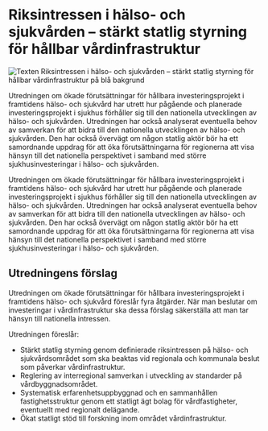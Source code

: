 # Riksintressen i hälso- och sjukvården – stärkt statlig styrning för hållbar vårdinfrastruktur

![Texten Riksintressen i hälso- och sjukvården – stärkt statlig styrning för hållbar vårdinfrastruktur på blå bakgrund](/contentassets/1228dce1e5674e3b9308151cc56bb200/sou2021-71-fram-002.jpg?width=150&quality=85)

Utredningen om ökade förutsättningar för hållbara investeringsprojekt i framtidens hälso- och sjukvård har utrett hur pågående och planerade investeringsprojekt i sjukhus förhåller sig till den nationella utvecklingen av hälso- och sjukvården. Utredningen har också analyserat eventuella behov av samverkan för att bidra till den nationella utvecklingen av hälso- och sjukvården. Den har också övervägt om någon statlig aktör bör ha ett samordnande uppdrag för att öka förutsättningarna för regionerna att visa hänsyn till det nationella perspektivet i samband med större sjukhusinvesteringar i hälso- och sjukvården.

Utredningen om ökade förutsättningar för hållbara investeringsprojekt i framtidens hälso- och sjukvård har utrett hur pågående och planerade investeringsprojekt i sjukhus förhåller sig till den nationella utvecklingen av hälso- och sjukvården. Utredningen har också analyserat eventuella behov av samverkan för att bidra till den nationella utvecklingen av hälso- och sjukvården. Den har också övervägt om någon statlig aktör bör ha ett samordnande uppdrag för att öka förutsättningarna för regionerna att visa hänsyn till det nationella perspektivet i samband med större sjukhusinvesteringar i hälso- och sjukvården.

## Utredningens förslag

Utredningen om ökade förutsättningar för hållbara investeringsprojekt i framtidens hälso- och sjukvård föreslår fyra åtgärder. När man beslutar om investeringar i vårdinfrastruktur ska dessa förslag säkerställa att man tar hänsyn till nationella intressen.

Utredningen föreslår:

* Stärkt statlig styrning genom definierade riksintressen på hälso- och sjukvårdsområdet som ska beaktas vid regionala och kommunala beslut som påverkar vårdinfrastruktur.
* Reglering av interregional samverkan i utveckling av standarder på vårdbyggnadsområdet.
* Systematisk erfarenhetsuppbyggnad och en sammanhållen fastighetsstruktur genom ett statligt ägt bolag för vårdfastigheter, eventuellt med regionalt delägande.
* Ökat statligt stöd till forskning inom området vårdinfrastruktur.
